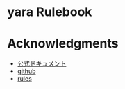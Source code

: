 # yara Rulebook

# Acknowledgments
* [公式ドキュメント](http://yara.readthedocs.io/en/v3.5.0/index.html)
* [github](https://github.com/virustotal/yara)
* [rules](https://github.com/Yara-Rules/rules)
